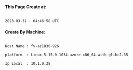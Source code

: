 
   
#### This Page Create at:

```bash

2023-03-31 - 04:46:58 UTC

```

#### Create By Machine:

```bash

Host Name : fv-az1030-926

platform  : Linux-5.15.0-1034-azure-x86_64-with-glibc2.35

Ip Local  : 10.1.0.38

```

